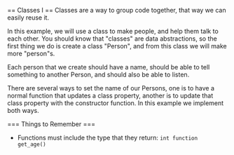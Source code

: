 == Classes I ==
Classes are a way to group code together, that way we can easily reuse it.

In this example, we will use a class to make people, and help them talk to each other.
You should know that "classes" are data abstractions, so the first thing we do is
create a class "Person", and from this class we will make more "person"s.

Each person that we create should have a name, should be able to tell something to
another Person, and should also be able to listen.

There are several ways to set the name of our Persons, one is to have a normal function
that updates a class property, another is to update that class property with the
constructor function. In this example we implement both ways.

=== Things to Remember ===
* Functions must include the type that they return: ```int function get_age()```

